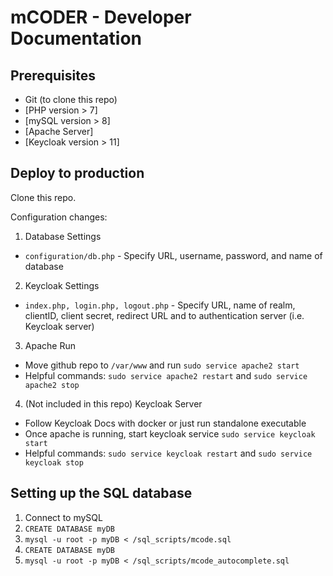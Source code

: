 # mCODER - Developer Documentation

## Prerequisites
- Git (to clone this repo)
- [PHP version > 7]
- [mySQL version > 8]
- [Apache Server]
- [Keycloak version > 11]


## Deploy to production
Clone this repo.

Configuration changes: 
1. Database Settings
- `configuration/db.php` - Specify URL, username, password, and name of database

2. Keycloak Settings
- `index.php, login.php, logout.php` - Specify URL, name of realm, clientID, client secret, redirect URL and to authentication server (i.e. Keycloak server)

3. Apache Run
- Move github repo to `/var/www` and run `sudo service apache2 start`
- Helpful commands: `sudo service apache2 restart` and `sudo service apache2 stop`

4. (Not included in this repo) Keycloak Server
- Follow Keycloak Docs with docker or just run standalone executable 
- Once apache is running, start keycloak service `sudo service keycloak start`
- Helpful commands: `sudo service keycloak restart` and `sudo service keycloak stop` 

## Setting up the SQL database
1. Connect to mySQL
2. `CREATE DATABASE myDB`
3. `mysql -u root -p myDB < /sql_scripts/mcode.sql`
4. `CREATE DATABASE myDB`
5. `mysql -u root -p myDB < /sql_scripts/mcode_autocomplete.sql`

